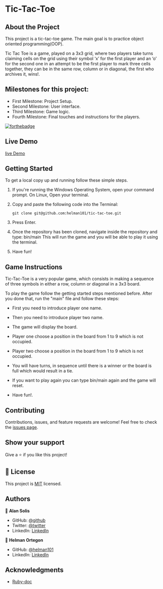 
# Tic-Tac-Toe

## About the Project

This project is a tic-tac-toe game. The main goal is to practice object oriented programming(OOP).

Tic Tac Toe is a game, played on a 3x3 grid, where two players take turns claiming cells on the grid using their symbol ‘x’ for the first player and an ‘o’ for the second one in an attempt to be the first player to mark three cells together, they can be in the same row, column or in diagonal, the first who archives it, wins!.


## Milestones for this project:

- First Milestone: Project Setup.
- Second Milestone: User interface.
- Third Milestone: Game logic.
- Fourth Milestone: Final touches and instructions for the players.

[![forthebadge](https://forthebadge.com/images/badges/made-with-ruby.svg)](https://forthebadge.com)

## Live Demo

[live Demo](https://repl.it/@helman101/Tic-Tac-Toe)

## Getting Started

To get a local copy up and running follow these simple steps.

1. If you're running the Windows Operating System, open your command prompt. On Linux, Open your terminal.

2. Copy and paste the following code into the Terminal:

   `git clone git@github.com:helman101/tic-tac-toe.git`

3. Press Enter.

4. Once the repository has been cloned, navigate inside the repository and type: bin/main This will run the game and you will be able to play it using the terminal.

5. Have fun!

## Game Instructions

Tic-Tac-Toe is a very popular game, which consists in making a sequence of three symbols in either a row, column or diagonal in a 3x3 board.

To play the game follow the getting started steps mentioned before. After you done that, run the "main" file and follow these steps:

- First you need to introduce player one name.
- Then you need to introduce player two name.
- The game will display the board.
- Player one choose a position in the board from 1 to 9 which is not occupied.
- Player two choose a position in the board from 1 to 9 which is not occupied.

- You will have turns, in sequence until there is a winner or the board is full which would result in a tie.
- If you want to play again you can type bin/main again and the game will reset.
- Have fun!.


## Contributing

Contributions, issues, and feature requests are welcome!
Feel free to check the [issues page](https://github.com/helman101/tic-tac-toe/issues).

## Show your support

Give a ⭐️ if you like this project!

## 📝 License

This project is [MIT](./LICENSE) licensed.

## Authors

😬 **Alan Solis**

- GitHub: [@github](https://github.com/warblo001)
- Twitter: [@twitter](https://twitter.com/Alan55572391)
- LinkedIn: [LinkedIn](https://www.linkedin.com/in/alan-solis-b567b044/)

👤 **Helman Ortegon**

- GitHub: [@helman101](https://github.com/helman101)
- LinkedIn: [LinkedIn](https://www.linkedin.com/in/helman101/)

## Acknowledgments

- [Ruby-doc](https://ruby-doc.org/core-2.6.5)